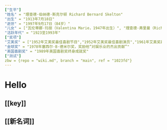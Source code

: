 ```yaml
---
["生平"]
"姓名" = "理查德·伯纳德·斯克尔顿 Richard Bernard Skelton"
"出生" = "1913年7月18日"
"逝世" = "1997年9月17日（84岁）"
"儿女" = ["瓦伦蒂娜·玛丽（Valentina Marie，1947年出生）", "理查德·弗里曼（Richard Freeman），1948至1958年）"]
"活跃年代" = "1923至1993年"
["奖项"]
"艾美奖" = ["1952年艾美奖最佳喜剧节目","1952年艾美奖最佳喜剧演员","1961年艾美奖最佳喜剧剧集编剧","1986年艾美奖主席奖","1989年美国电视艺术与科学学院电视名人堂"]
"金球奖" = "1978年塞西尔·B·德米尔奖，奖励他“对娱乐业的杰出贡献”"
"美国喜剧奖" = "1989年美国喜剧奖终身成就奖"
["测试"]
zbw = {repo = "wiki.md", branch = "main", ref = "1023fd"}
---
```

# Hello

## [[key]]

## [[新名词]]